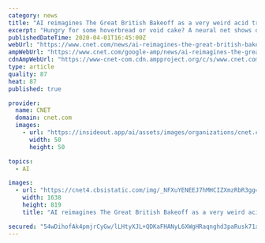 ```yaml
---
category: news
title: "AI reimagines The Great British Bakeoff as a very weird acid trip"
excerpt: "Hungry for some hoverbread or void cake? A neural net shows off its idea of a perfectly terrifying baking show I wish really existed. The Great British Bake Off -- rebranded for Americans as on Netflix -- features amateur bakers competing to make the best cakes,"
publishedDateTime: 2020-04-01T16:45:00Z
webUrl: "https://www.cnet.com/news/ai-reimagines-the-great-british-bakeoff-as-a-very-weird-acid-trip/"
ampWebUrl: "https://www.cnet.com/google-amp/news/ai-reimagines-the-great-british-bakeoff-as-a-very-weird-acid-trip/"
cdnAmpWebUrl: "https://www-cnet-com.cdn.ampproject.org/c/s/www.cnet.com/google-amp/news/ai-reimagines-the-great-british-bakeoff-as-a-very-weird-acid-trip/"
type: article
quality: 87
heat: 87
published: true

provider:
  name: CNET
  domain: cnet.com
  images:
    - url: "https://insideout.app/ai/assets/images/organizations/cnet.com-50x50.jpg"
      width: 50
      height: 50

topics:
  - AI

images:
  - url: "https://cnet4.cbsistatic.com/img/_NFXuYENEEJ7hMHCIZXmzRbR3gg=/2020/04/01/e09279d1-c2fd-4138-b8e5-ea9d977dd720/twitter-in-stream-wide-bakeoff2.jpg"
    width: 1638
    height: 819
    title: "AI reimagines The Great British Bakeoff as a very weird acid trip"

secured: "54wDihofAk4pmjrCyGw/lLHtyXJL+QDKaFHANyL6XWgHRaqnghd3paRusk71xjmXu/U8AjPIeP4zmXxpFH4mZFCD9b63V+9i3/KYGCGxUsyVbTCr3Jrh4Plgnd+siSEpsbOrNdXqwfsYzKxbaV+4oX43UjSrS0qIRcaZKOP/tdPcg71dat/yml2AHbfdGXLKVEJ9oyPT1DeE97phik6SBGUagwCdDxIAOSkrV/uCGNJies2jlR7//+vbYvWCllQllJrxVVDKnp43QTK10INqG09FAf5tN4Whmrvyi0tVqsdcTeiO1mI2heFL37LXgpnZ;ACvmK4yyqkh57HVP7vO8Eg=="
---
```


